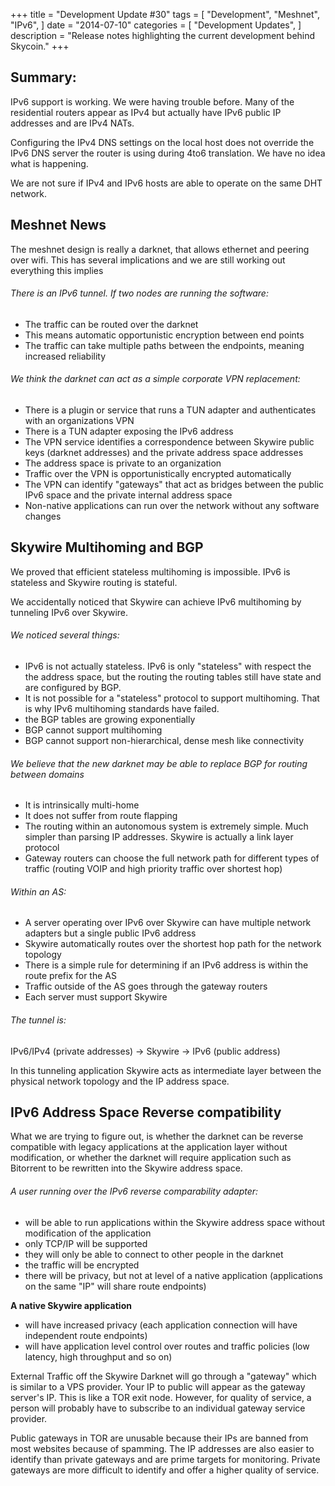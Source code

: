 +++
title = "Development Update #30"
tags = [
    "Development",
    "Meshnet",
    "IPv6",
]
date = "2014-07-10"
categories = [
    "Development Updates",
]
description = "Release notes highlighting the current development behind Skycoin."
+++

## Summary:

IPv6 support is working. We were having trouble before. Many of the residential routers appear as IPv4 but actually have IPv6 public IP addresses and are IPv4 NATs.

Configuring the IPv4 DNS settings on the local host does not override the IPv6 DNS server the router is using during 4to6 translation. We have no idea what is happening.

We are not sure if IPv4 and IPv6 hosts are able to operate on the same DHT network.

## Meshnet News

The meshnet design is really a darknet, that allows ethernet and peering over wifi. This has several implications and we are still working out everything this implies

###### There is an IPv6 tunnel. If two nodes are running the software:
- The traffic can be routed over the darknet
- This means automatic opportunistic encryption between end points
- The traffic can take multiple paths between the endpoints, meaning increased reliability

###### We think the darknet can act as a simple corporate VPN replacement:
- There is a plugin or service that runs a TUN adapter and authenticates with an organizations VPN
- There is a TUN adapter exposing the IPv6 address
- The VPN service identifies a correspondence between Skywire public keys (darknet addresses) and the private address space addresses
- The address space is private to an organization
- Traffic over the VPN is opportunistically encrypted automatically
- The VPN can identify "gateways" that act as bridges between the public IPv6 space and the private internal address space
- Non-native applications can run over the network without any software changes

## Skywire Multihoming and BGP

We proved that efficient stateless multihoming is impossible. IPv6 is stateless and Skywire routing is stateful.

We accidentally noticed that Skywire can achieve IPv6 multihoming by tunneling IPv6 over Skywire.

###### We noticed several things:
- IPv6 is not actually stateless. IPv6 is only "stateless" with respect the the address space, but the routing the routing tables still have state and are configured by BGP.
- It is not possible for a "stateless" protocol to support multihoming. That is why IPv6 multihoming standards have failed.
- the BGP tables are growing exponentially
- BGP cannot support multihoming
- BGP cannot support non-hierarchical, dense mesh like connectivity

###### We believe that the new darknet may be able to replace BGP for routing between domains
- It is intrinsically multi-home
- It does not suffer from route flapping
- The routing within an autonomous system is extremely simple. Much simpler than parsing IP addresses. Skywire is actually a link layer protocol
- Gateway routers can choose the full network path for different types of traffic (routing VOIP and high priority traffic over shortest hop)

###### Within an AS:
- A server operating over IPv6 over Skywire can have multiple network adapters but a single public IPv6 address
- Skywire automatically routes over the shortest hop path for the network topology
- There is a simple rule for determining if an IPv6 address is within the route prefix for the AS
- Traffic outside of the AS goes through the gateway routers
- Each server must support Skywire

###### The tunnel is:
IPv6/IPv4 (private addresses) -> Skywire -> IPv6 (public address)

In this tunneling application Skywire acts as intermediate layer between the physical network topology and the IP address space.

## IPv6 Address Space Reverse compatibility

What we are trying to figure out, is whether the darknet can be reverse compatible with legacy applications at the application layer without modification, or whether the darknet will require application such as Bitorrent to be rewritten into the Skywire address space.

###### A user running over the IPv6 reverse comparability adapter:
- will be able to run applications within the Skywire address space without modification of the application
- only TCP/IP will be supported
- they will only be able to connect to other people in the darknet
- the traffic will be encrypted
- there will be privacy, but not at level of a native application (applications on the same "IP" will share route endpoints)

**A native Skywire application**
- will have increased privacy (each application connection will have independent route endpoints)
- will have application level control over routes and traffic policies  (low latency, high throughput and so on)

External Traffic off the Skywire Darknet will go through a "gateway" which is similar to a VPS provider. Your IP to public will appear as the gateway server's IP. This is like a TOR exit node. However, for quality of service, a person will probably have to subscribe to an individual gateway service provider.

Public gateways in TOR are unusable because their IPs are banned from most websites because of spamming. The IP addresses are also easier to identify than private gateways and are prime targets for monitoring. Private gateways are more difficult to identify and offer a higher quality of service.
